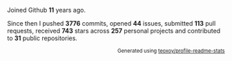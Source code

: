 Joined Github **11** years ago.

Since then I pushed **3776** commits, opened **44** issues, submitted **113** pull requests, received **743** stars across **257** personal projects and contributed to **31** public repositories.

<p align="right"><sub>Generated using <a href="https://github.com/marketplace/actions/profile-readme-stats">teoxoy/profile-readme-stats</a></sub></p>
